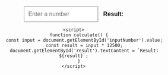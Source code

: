 <!DOCTYPE html>
<html lang="en">
<head>
    <meta charset="UTF-8">
    <meta name="viewport" content="width=device-width, initial-scale=1.0">
    <title>Simple Calculator</title>
    <style>
        body {
            font-family: Arial, sans-serif;
            text-align: center;
            margin-top: 100px;
        }
        .calculator {
            display: inline-block;
            margin: auto;
        }
        input[type="number"] {
            padding: 10px;
            font-size: 16px;
            margin-right: 10px;
            width: 200px;
        }
        .result {
            display: inline-block;
            font-size: 16px;
            font-weight: bold;
        }
    </style>
</head>
<body>
    <div class="calculator">
        <input type="number" id="inputNumber" placeholder="Enter a number" oninput="calculate()">
        <span class="result" id="result">Result: </span>
    </div>

    <script>
        function calculate() {
            const input = document.getElementById('inputNumber').value;
            const result = input * 12500;
            document.getElementById('result').textContent = `Result: ${result}`;
        }
    </script>
</body>
</html>
